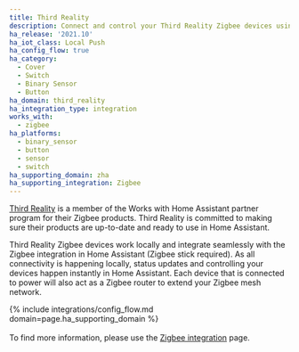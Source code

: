 ```yaml
---
title: Third Reality
description: Connect and control your Third Reality Zigbee devices using the Zigbee integration
ha_release: '2021.10'
ha_iot_class: Local Push
ha_config_flow: true
ha_category:
  - Cover
  - Switch
  - Binary Sensor
  - Button
ha_domain: third_reality
ha_integration_type: integration
works_with:
  - zigbee
ha_platforms:
  - binary_sensor
  - button
  - sensor
  - switch
ha_supporting_domain: zha
ha_supporting_integration: Zigbee
---
```


[Third Reality](https://3reality.com) is a member of the Works with Home Assistant partner program for their Zigbee products. Third Reality is committed to making sure their products are up-to-date and ready to use in Home Assistant.

Third Reality Zigbee devices work locally and integrate seamlessly with the Zigbee integration in Home Assistant (Zigbee stick required). As all connectivity is happening locally, status updates and controlling your devices happen instantly in Home Assistant. Each device that is connected to power will also act as a Zigbee router to extend your Zigbee mesh network.

{% include integrations/config_flow.md domain=page.ha_supporting_domain %}
<br><br>
To find more information, please use the [Zigbee integration](/integrations/zha) page.
